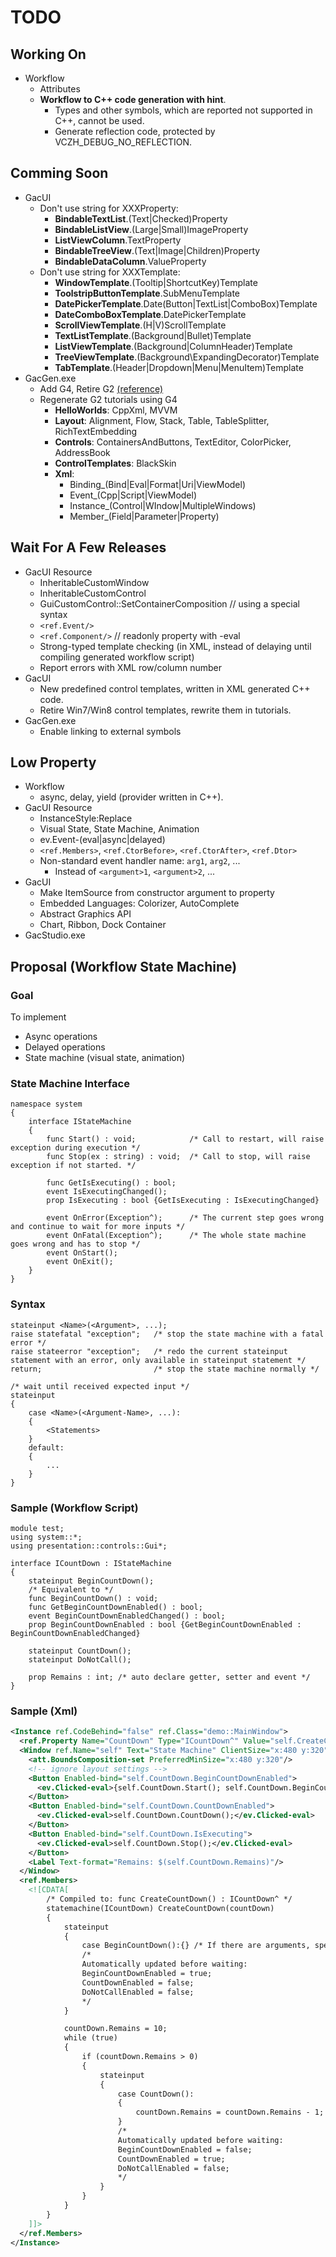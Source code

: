 # TODO

## Working On
* Workflow
    * Attributes
    * **Workflow to C++ code generation with hint**.
        * Types and other symbols, which are reported not supported in C++, cannot be used.
        * Generate reflection code, protected by VCZH_DEBUG_NO_REFLECTION.

## Comming Soon
* GacUI
    * Don't use string for XXXProperty:
        * **BindableTextList**.(Text|Checked)Property
        * **BindableListView**.(Large|Small)ImageProperty
        * **ListViewColumn**.TextProperty
        * **BindableTreeView**.(Text|Image|Children)Property
        * **BindableDataColumn**.ValueProperty
    * Don't use string for XXXTemplate:
        * **WindowTemplate**.(Tooltip|ShortcutKey)Template
        * **ToolstripButtonTemplate**.SubMenuTemplate
        * **DatePickerTemplate**.Date(Button|TextList|ComboBox)Template
        * **DateComboBoxTemplate**.DatePickerTemplate
        * **ScrollViewTemplate**.(H|V)ScrollTemplate
        * **TextListTemplate**.(Background|Bullet)Template
        * **ListViewTemplate**.(Background|ColumnHeader)Template
        * **TreeViewTemplate**.(Background\ExpandingDecorator)Template
        * **TabTemplate**.(Header|Dropdown|Menu|MenuItem)Template
* GacGen.exe
    * Add G4, Retire G2 [(reference)](http://www.gaclib.net/#~/Tutorial)
    * Regenerate G2 tutorials using G4
        * **HelloWorlds**: CppXml, MVVM
        * **Layout**: Alignment, Flow, Stack, Table, TableSplitter, RichTextEmbedding
        * **Controls**: ContainersAndButtons, TextEditor, ColorPicker, AddressBook
        * **ControlTemplates**: BlackSkin
        * **Xml**:
            * Binding_(Bind|Eval|Format|Uri|ViewModel)
            * Event_(Cpp|Script|ViewModel)
            * Instance_(Control|WIndow|MultipleWindows)
            * Member_(Field|Parameter|Property)
    
## Wait For A Few Releases
* GacUI Resource
    * InheritableCustomWindow
    * InheritableCustomControl
    * GuiCustomControl::SetContainerComposition // using a special syntax
    * `<ref.Event/>`
    * `<ref.Component/>` // readonly property with -eval
    * Strong-typed template checking (in XML, instead of delaying until compiling generated workflow script)
    * Report errors with XML row/column number
* GacUI
    * New predefined control templates, written in XML generated C++ code.
    * Retire Win7/Win8 control templates, rewrite them in tutorials.
* GacGen.exe
    * Enable linking to external symbols

## Low Property
* Workflow
     * async, delay, yield (provider written in C++).
* GacUI Resource
    * InstanceStyle:Replace
    * Visual State, State Machine, Animation
    * ev.Event-(eval|async|delayed)
    * `<ref.Members>`, `<ref.CtorBefore>`, `<ref.CtorAfter>`, `<ref.Dtor>`
    * Non-standard event handler name: `arg1`, `arg2`, ...
        * Instead of `<argument>1`, `<argument>2`, ...
* GacUI
    * Make ItemSource from constructor argument to property
    * Embedded Languages: Colorizer, AutoComplete
    * Abstract Graphics API
    * Chart, Ribbon, Dock Container
* GacStudio.exe

## Proposal (Workflow State Machine)

### Goal
To implement
* Async operations
* Delayed operations
* State machine (visual state, animation)

### State Machine Interface
```
namespace system
{
    interface IStateMachine
    {
        func Start() : void;            /* Call to restart, will raise exception during execution */
        func Stop(ex : string) : void;  /* Call to stop, will raise exception if not started. */
        
        func GetIsExecuting() : bool;
        event IsExecutingChanged();
        prop IsExecuting : bool {GetIsExecuting : IsExecutingChanged}
        
        event OnError(Exception^);      /* The current step goes wrong and continue to wait for more inputs */
        event OnFatal(Exception^);      /* The whole state machine goes wrong and has to stop */
        event OnStart();
        event OnExit();
    }
}
```

### Syntax
```
stateinput <Name>(<Argument>, ...);
raise statefatal "exception";   /* stop the state machine with a fatal error */
raise stateerror "exception";   /* redo the current stateinput statement with an error, only available in stateinput statement */
return;                         /* stop the state machine normally */

/* wait until received expected input */
stateinput
{
    case <Name>(<Argument-Name>, ...):
    {
        <Statements>
    }
    default:
    {
        ...
    }
}
```

### Sample (Workflow Script)
```
module test;
using system::*;
using presentation::controls::Gui*;

interface ICountDown : IStateMachine
{
    stateinput BeginCountDown();
    /* Equivalent to */
    func BeginCountDown() : void;
    func GetBeginCountDownEnabled() : bool;
    event BeginCountDownEnabledChanged() : bool;
    prop BeginCountDownEnabled : bool {GetBeginCountDownEnabled : BeginCountDownEnabledChanged}

    stateinput CountDown();
    stateinput DoNotCall();
    
    prop Remains : int; /* auto declare getter, setter and event */
}
```

### Sample (Xml)
```xml
<Instance ref.CodeBehind="false" ref.Class="demo::MainWindow">
  <ref.Property Name="CountDown" Type="ICountDown^" Value="self.CreateCountDown()"/>
  <Window ref.Name="self" Text="State Machine" ClientSize="x:480 y:320">
    <att.BoundsComposition-set PreferredMinSize="x:480 y:320"/>
    <!-- ignore layout settings -->
    <Button Enabled-bind="self.CountDown.BeginCountDownEnabled">
      <ev.Clicked-eval>{self.CountDown.Start(); self.CountDown.BeginCountDown();}</ev.Clicked-eval>
    </Button>
    <Button Enabled-bind="self.CountDown.CountDownEnabled">
      <ev.Clicked-eval>self.CountDown.CountDown();</ev.Clicked-eval>
    </Button>
    <Button Enabled-bind="self.CountDown.IsExecuting">
      <ev.Clicked-eval>self.CountDown.Stop();</ev.Clicked-eval>
    </Button>
    <Label Text-format="Remains: $(self.CountDown.Remains)"/>
  </Window>
  <ref.Members>
    <![CDATA[
        /* Compiled to: func CreateCountDown() : ICountDown^ */
        statemachine(ICountDown) CreateCountDown(countDown)
        {
            stateinput
            {
                case BeginCountDown():{} /* If there are arguments, specify names only */
                /*
                Automatically updated before waiting:
                BeginCountDownEnabled = true;
                CountDownEnabled = false;
                DoNotCallEnabled = false;
                */
            }

            countDown.Remains = 10;
            while (true)
            {
                if (countDown.Remains > 0)
                {
                    stateinput
                    {
                        case CountDown():
                        {
                            countDown.Remains = countDown.Remains - 1;
                        }
                        /*
                        Automatically updated before waiting:
                        BeginCountDownEnabled = false;
                        CountDownEnabled = true;
                        DoNotCallEnabled = false;
                        */
                    }
                }
            }
        }
    ]]>
  </ref.Members>
</Instance>
```
